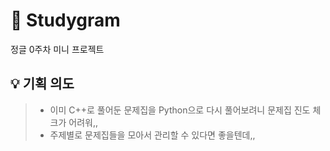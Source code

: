 # 📕 Studygram
정글 0주차 미니 프로젝트
## 💡 기획 의도
> - 이미 C++로 풀어둔 문제집을 Python으로 다시 풀어보려니 문제집 진도 체크가 어려워,,
> - 주제별로 문제집들을 모아서 관리할 수 있다면 좋을텐데,,
